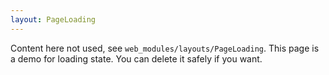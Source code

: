 ```yaml
---
layout: PageLoading
---
```

Content here not used, see ``web_modules/layouts/PageLoading``.
This page is a demo for loading state.
You can delete it safely if you want.
